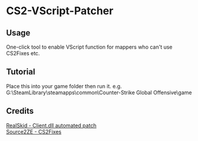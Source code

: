 # CS2-VScript-Patcher
## Usage
One-click tool to enable VScript function for mappers who can't use CS2Fixes etc.

## Tutorial
Place this into your game folder then run it.
e.g. G:\SteamLibrary\steamapps\common\Counter-Strike Global Offensive\game

## Credits
[RealSkid - Client.dll automated patch](https://www.unknowncheats.me/forum/counter-strike-2-a/587993-client-dll-automated-patch.html)  
[Source2ZE - CS2Fixes](https://github.com/Source2ZE/CS2Fixes)